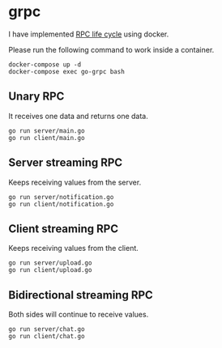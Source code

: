 # grpc

I have implemented [RPC life cycle](https://grpc.io/docs/what-is-grpc/core-concepts/#rpc-life-cycle) using docker.

Please run the following command to work inside a container.
```
docker-compose up -d
docker-compose exec go-grpc bash
```

## Unary RPC
It receives one data and returns one data.

```
go run server/main.go
go run client/main.go
```

## Server streaming RPC
Keeps receiving values from the server.

```
go run server/notification.go
go run client/notification.go
```

## Client streaming RPC
Keeps receiving values from the client.

```
go run server/upload.go
go run client/upload.go
```

## Bidirectional streaming RPC
Both sides will continue to receive values.

```
go run server/chat.go
go run client/chat.go
```
